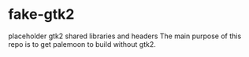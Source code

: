 # fake-gtk2
placeholder gtk2 shared libraries and headers
The main purpose of this repo is to get palemoon to build without gtk2.
